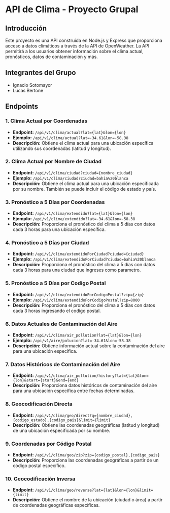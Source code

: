 # API de Clima - Proyecto Grupal

## Introducción

Este proyecto es una API construida en Node.js y Express que proporciona acceso a datos climáticos a través de la API de OpenWeather. La API permitirá a los usuarios obtener información sobre el clima actual, pronósticos, datos de contaminación y más.

## Integrantes del Grupo

- Ignacio Sotomayor
- Lucas Bertone

## Endpoints

### 1. Clima Actual por Coordenadas
- **Endpoint:** `/api/v1/clima/actual?lat={lat}&lon={lon}`
- **Ejemplo:** `/api/v1/clima/actual?lat=-34.61&lon=-58.38`
- **Descripción:** Obtiene el clima actual para una ubicación específica utilizando sus coordenadas (latitud y longitud).

### 2. Clima Actual por Nombre de Ciudad
- **Endpoint:** `/api/v1/clima/ciudad?ciudad={nombre_ciudad}`
- **Ejemplo:** `/api/v1/clima/ciudad?ciudad=bahia%20blanca`
- **Descripción:** Obtiene el clima actual para una ubicación especificada por su nombre. También se puede incluir el código de estado y país.

### 3. Pronóstico a 5 Días por Coordenadas
- **Endpoint:** `/api/v1/clima/extendido?lat={lat}&lon={lon}`
- **Ejemplo:** `/api/v1/clima/extendido?lat=-34.61&lon=-58.38`
- **Descripción:** Proporciona el pronóstico del clima a 5 días con datos cada 3 horas para una ubicación específica.


### 4. Pronóstico a 5 Días por Ciudad
- **Endpoint:** `/api/v1/clima/extendidoPorCiudad?ciudad={ciudad}`
- **Ejemplo:** `/api/v1/clima/extendidoPorCiudad?ciudad=bahia%20blanca`
- **Descripción:** Proporciona el pronóstico del clima a 5 días con datos cada 3 horas para una ciudad que ingreses como parametro.

### 5. Pronóstico a 5 Días por Codigo Postal
- **Endpoint:** `/api/v1/clima/extendidoPorCodigoPostal?zip={zip}`
- **Ejemplo:** `/api/v1/clima/extendidoPorCodigoPostal?zip=8000`
- **Descripción:** Proporciona el pronóstico del clima a 5 días con datos cada 3 horas ingresando el codigo postal.

### 6. Datos Actuales de Contaminación del Aire
- **Endpoint:** `/api/v1/clima/air_pollution?lat={lat}&lon={lon}`
- **Ejemplo:** `/api/v1/aire/polucion?lat=-34.61&lon=-58.38`
- **Descripción:** Obtiene información actual sobre la contaminación del aire para una ubicación específica.

### 7. Datos Históricos de Contaminación del Aire
- **Endpoint:** `/api/v1/clima/air_pollution/history?lat={lat}&lon={lon}&start={start}&end={end}`
- **Descripción:** Proporciona datos históricos de contaminación del aire para una ubicación específica entre fechas determinadas.

### 8. Geocodificación Directa
- **Endpoint:** `/api/v1/clima/geo/direct?q={nombre_ciudad},{codigo_estado},{codigo_pais}&limit={limit}`
- **Descripción:** Obtiene las coordenadas geográficas (latitud y longitud) de una ubicación especificada por su nombre.

### 9. Coordenadas por Código Postal
- **Endpoint:** `/api/v1/clima/geo/zip?zip={codigo_postal},{codigo_pais}`
- **Descripción:** Proporciona las coordenadas geográficas a partir de un código postal específico.

### 10. Geocodificación Inversa
- **Endpoint:** `/api/v1/clima/geo/reverse?lat={lat}&lon={lon}&limit={limit}`
- **Descripción:** Obtiene el nombre de la ubicación (ciudad o área) a partir de coordenadas geográficas específicas.



